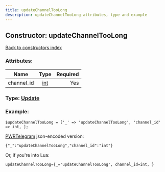 ```yaml
---
title: updateChannelTooLong
description: updateChannelTooLong attributes, type and example
---
```

## Constructor: updateChannelTooLong  
[Back to constructors index](index.md)



### Attributes:

| Name     |    Type       | Required |
|----------|:-------------:|---------:|
|channel\_id|[int](../types/int.md) | Yes|



### Type: [Update](../types/Update.md)


### Example:

```
$updateChannelTooLong = ['_' => 'updateChannelTooLong', 'channel_id' => int, ];
```  

[PWRTelegram](https://pwrtelegram.xyz) json-encoded version:

```
{"_":"updateChannelTooLong","channel_id":"int"}
```


Or, if you're into Lua:  


```
updateChannelTooLong={_='updateChannelTooLong', channel_id=int, }

```


